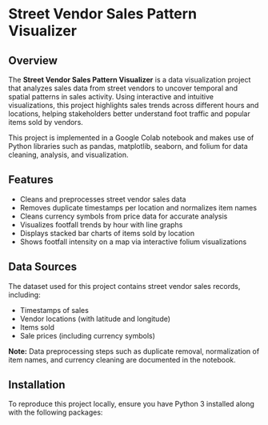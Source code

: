 # Street Vendor Sales Pattern Visualizer

## Overview
The **Street Vendor Sales Pattern Visualizer** is a data visualization project that analyzes sales data from street vendors to uncover temporal and spatial patterns in sales activity. Using interactive and intuitive visualizations, this project highlights sales trends across different hours and locations, helping stakeholders better understand foot traffic and popular items sold by vendors.

This project is implemented in a Google Colab notebook and makes use of Python libraries such as pandas, matplotlib, seaborn, and folium for data cleaning, analysis, and visualization.

## Features
- Cleans and preprocesses street vendor sales data
- Removes duplicate timestamps per location and normalizes item names
- Cleans currency symbols from price data for accurate analysis
- Visualizes footfall trends by hour with line graphs
- Displays stacked bar charts of items sold by location
- Shows footfall intensity on a map via interactive folium visualizations

## Data Sources
The dataset used for this project contains street vendor sales records, including:
- Timestamps of sales
- Vendor locations (with latitude and longitude)
- Items sold
- Sale prices (including currency symbols)

**Note:** Data preprocessing steps such as duplicate removal, normalization of item names, and currency cleaning are documented in the notebook.

## Installation
To reproduce this project locally, ensure you have Python 3 installed along with the following packages:

